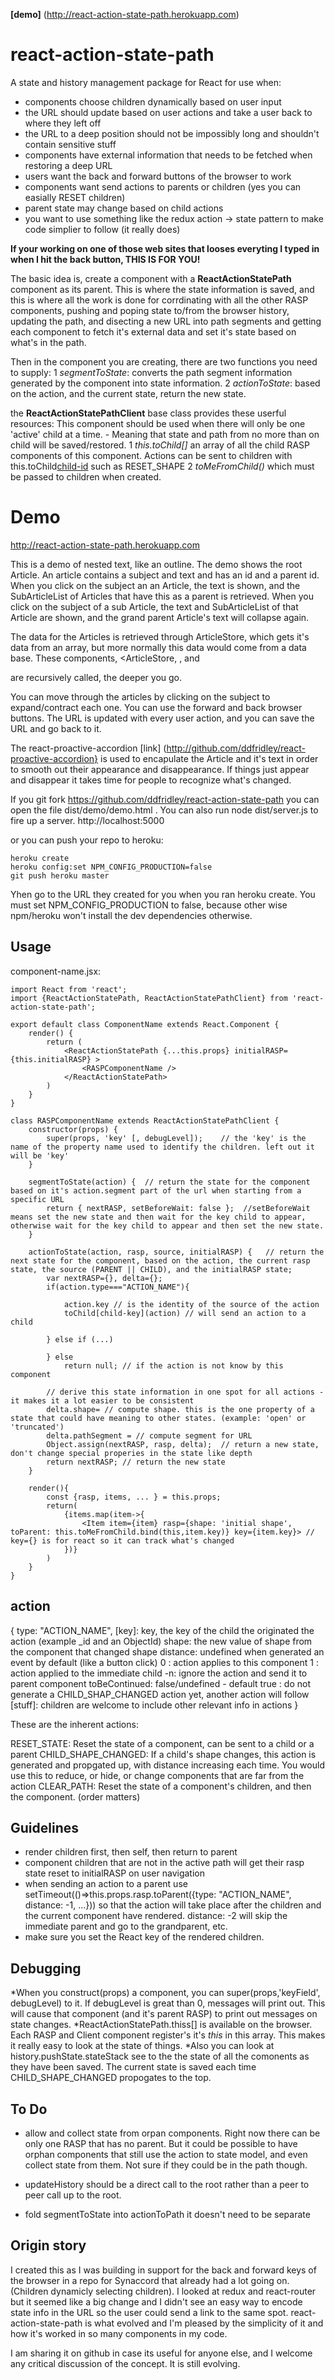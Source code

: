 __[demo]__ (http://react-action-state-path.herokuapp.com)
# react-action-state-path
A state and history management package for React for use when:
* components choose children dynamically based on user input
* the URL should update based on user actions and take a user back to where they left off
* the URL to a deep position should not be impossibly long and shouldn't contain sensitive stuff
* components have external information that needs to be fetched when restoring a deep URL
* users want the back and forward buttons of the browser to work
* components want send actions to parents or children (yes you can easially RESET children)
* parent state may change based on child actions
* you want to use something like the redux action -> state pattern to make code simplier to follow (it really does)

__If your working on one of those web sites that looses everyting I typed in when I hit the back button, THIS IS FOR YOU!__

The basic idea is, create a component with a __ReactActionStatePath__ component as its parent.  This is where the state information is saved, and this is where all the work is done for corrdinating with all the other RASP components, pushing and poping state to/from the browser history, updating the path, and disecting a new URL into path segments and getting each component to fetch it's external data and set it's state based on what's in the path.

Then in the component you are creating, there are two functions you need to supply:
1 _segmentToState_:  converts the path segment information generated by the component into state information.
2 _actionToState_: based on the action, and the current state, return the new state.

the __ReactActionStatePathClient__ base class provides these userful resources:
This component should be used when there will only be one 'active' child at a time. - Meaning that state and path from no more than on child will be saved/restored.
1 _this.toChild[]_ an array of all the child RASP components of this component. Actions can be sent to children with this.toChild[child-id](action) such as RESET_SHAPE
2 _toMeFromChild()_ which must be passed to children when created.

# Demo
http://react-action-state-path.herokuapp.com

This is a demo of nested text, like an outline.  The demo shows the root Article.  An article contains a subject and text and has an id and a parent id.  When you click on the subject an an Article, the text is shown, and the SubArticleList of Articles that have this as a parent is retrieved. When you click on the subject of a sub Article, the text and SubArticleList of that Article are shown, and the grand parent Article's text will collapse again.

The data for the Articles is retrieved through ArticleStore, which gets it's data from an array, but more normally this data would come from a data base.  These components, <ArticleStore, <SubArticleList>, and <Article> are recursively called, the deeper you go. 

You can move through the articles by clicking on the subject to expand/contract each one. You can use the forward and back browser buttons. The URL is updated with every user action, and you can save the URL and go back to it.

The react-proactive-accordion [link] (http://github.com/ddfridley/react-proactive-accordion} is used to encapulate the Article and it's text in order to smooth out their appearance and disappearance.  If things just appear and disappear it takes time for people to recognize what's changed.

If you git fork https://github.com/ddfridley/react-action-state-path you can open the file dist/demo/demo.html .  You can also run 
    node dist/server.js 
to fire up a server. http://localhost:5000

or you can push your repo to heroku:

    heroku create
    heroku config:set NPM_CONFIG_PRODUCTION=false
    git push heroku master

Yhen go to the URL they created for you when you ran heroku create.
You must set NPM_CONFIG_PRODUCTION to false, because other wise npm/heroku won't install the dev dependencies otherwise.

# Usage
component-name.jsx:

    import React from 'react';
    import {ReactActionStatePath, ReactActionStatePathClient} from 'react-action-state-path';

    export default class ComponentName extends React.Component {
        render() {
            return (
                <ReactActionStatePath {...this.props} initialRASP={this.initialRASP} >
                    <RASPComponentName />
                </ReactActionStatePath>
            )
        }
    }

    class RASPComponentName extends ReactActionStatePathClient {
        constructor(props) {
            super(props, 'key' [, debugLevel]);    // the 'key' is the name of the property name used to identify the children. left out it will be 'key'
        }

        segmentToState(action) {  // return the state for the component based on it's action.segment part of the url when starting from a specific URL
            return { nextRASP, setBeforeWait: false };  //setBeforeWait means set the new state and then wait for the key child to appear, otherwise wait for the key child to appear and then set the new state.
        }
        
        actionToState(action, rasp, source, initialRASP) {   // return the next state for the component, based on the action, the current rasp state, the source (PARENT || CHILD), and the initialRASP state;
            var nextRASP={}, delta={};
            if(action.type==="ACTION_NAME"){ 

                action.key // is the identity of the source of the action
                toChild[child-key](action) // will send an action to a child
                
            } else if (...)

            } else 
                return null; // if the action is not know by this component

            // derive this state information in one spot for all actions - it makes it a lot easier to be consistent
            delta.shape= // compute shape. this is the one property of a state that could have meaning to other states. (example: 'open' or 'truncated')
            delta.pathSegment = // compute segment for URL
            Object.assign(nextRASP, rasp, delta);  // return a new state, don't change special properies in the state like depth
            return nextRASP; // return the new state
        }

        render(){
            const {rasp, items, ... } = this.props;
            return(
                {items.map(item->{
                    <Item item={item} rasp={shape: 'initial shape', toParent: this.toMeFromChild.bind(this,item.key)} key={item.key}> // key={} is for react so it can track what's changed
                })}
            )
        }
    }

## action

{   type: "ACTION_NAME",
    [key]: key, the key of the child the originated the action (example _id and an ObjectId)
    shape: the new value of shape from the component that changed shape
    distance: undefined when generated an event by default (like a button click)
              0 : action applies to this component
              1 : action applied to the immediate child
             -n: ignore the action and send it to parent component
    toBeContinued: false/undefined - default
                   true : do not generate a CHILD_SHAP_CHANGED action yet, another action will follow
    [stuff]: children are welcome to include other relevant info in actions
}

These are the inherent actions:

RESET_STATE:  Reset the state of a component, can be sent to a child or a parent
CHILD_SHAPE_CHANGED:  If a child's shape changes, this action is generated and propgated up, with distance increasing each time.  You would use this to reduce, or hide, or change components that are far from the action
CLEAR_PATH:    Reset the state of a component's children, and then the component. (order matters)

# Guidelines

* render children first, then self, then return to parent
* component children that are not in the active path will get their rasp state reset to initialRASP on user navigation
* when sending an action to a parent use setTimeout(()=>this.props.rasp.toParent({type: "ACTION_NAME", distance: -1, ...})) so that the action will take place after the children and the current component have rendered. distance: -2 will skip the immediate parent and go to the grandparent, etc.
* make sure you set the React key of the rendered children.

# Debugging

*When you construct(props) a component, you can super(props,'keyField', debugLevel) to it. If debugLevel is great than 0, messages will print out.  This will cause that component (and it's parent RASP) to print out messages on state changes.
*ReactActionStatePath.thiss[] is available on the browser.  Each RASP and Client component register's it's _this_ in this array.  This makes it really easy to look at the state of things.
*Also you can look at history.pushState.stateStack see to the the state of all the comonents as they have been saved.  The current state is saved each time CHILD_SHAPE_CHANGED propogates to the top.

# To Do

* allow and collect state from orpan components. Right now there can be only one RASP that has no parent. But it could be possible to have orphan components that still use the action to state model, and even collect state from them.  Not sure if they could be in the path though.

* updateHistory should be a direct call to the root rather than a peer to peer call up to the root.

* fold segmentToState into actionToPath it doesn't need to be separate

# Origin story
I created this as I was building in support for the back and forward keys of the browser in a repo for Synaccord that already had a lot going on.  (Children dynamicly selecting children). I looked at redux and react-router but it seemed like a big change and I didn't see an easy way to encode state info in the URL so the user could send a link to the same spot.  react-action-state-path is what evolved and I'm pleased by the simplicity of it and how it's worked in so many components in my code.  

I am sharing it on github in case its useful for anyone else, and I welcome any critical discussion of the concept. It is still evolving.  
